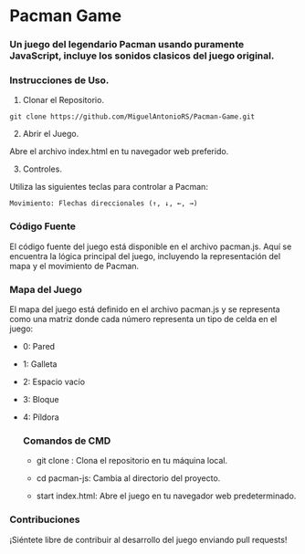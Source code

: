 # Pacman Game
  
### Un juego del legendario Pacman usando puramente JavaScript, incluye los sonidos clasicos del juego original.
 
### Instrucciones de Uso.
 
  1. Clonar el Repositorio.
    
    git clone https://github.com/MiguelAntonioRS/Pacman-Game.git 

  2. Abrir el Juego.

  Abre el archivo index.html en tu navegador web preferido.

  3. Controles.

Utiliza las siguientes teclas para controlar a Pacman:

    Movimiento: Flechas direccionales (↑, ↓, ←, →) 

### Código Fuente

El código fuente del juego está disponible en el archivo pacman.js. Aquí se encuentra la lógica principal del juego, incluyendo la representación del mapa y el movimiento de Pacman.

### Mapa del Juego

El mapa del juego está definido en el archivo pacman.js y se representa como una matriz donde cada número representa un tipo de celda en el juego:

* 0: Pared

* 1: Galleta

* 2: Espacio vacío

* 3: Bloque

* 4: Píldora

  ### Comandos de CMD

    * git clone <URL>: Clona el repositorio en tu máquina local.
      
    * cd pacman-js: Cambia al directorio del proyecto.
      
    * start index.html: Abre el juego en tu navegador web predeterminado.
 
      
### Contribuciones

¡Siéntete libre de contribuir al desarrollo del juego enviando pull requests!

